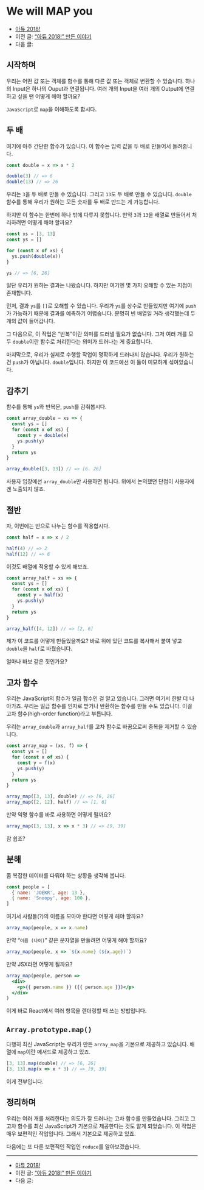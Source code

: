 # We will MAP you

- [아듀 2018!](https://adieu2018.ahastudio.com/)
- 이전 글: [“아듀 2018!” 만든 이야기](http://j.mp/2Rsoj9s)
- 다음 글:

## 시작하며

우리는 어떤 값 또는 객체를 함수를 통해 다른 값 또는 객체로 변환할 수 있습니다.
하나의 Input은 하나의 Ouput과 연결됩니다.
여러 개의 Input을 여러 개의 Output에 연결하고 싶을 땐 어떻게 헤야 할까요?

`JavaScript`로 `map`을 이해하도록 합시다.

## 두 배

여기에 아주 간단한 함수가 있습니다. 이 함수는 입력 값을 두 배로 만들어서 돌려줍니다.

```javascript
const double = x => x * 2

double(3) // => 6
double(13) // => 26
```

우리는 `3`을 두 배로 만들 수 있습니다. 그리고 `13`도 두 배로 만들 수 있습니다.
`double` 함수를 통해 우리가 원하는 모든 숫자를 두 배로 만드는 게 가능합니다.

하지만 이 함수는 한번에 하나 밖에 다루지 못합니다.
만약 `3`과 `13`을 배열로 만들어서 처리하려면 어떻게 해야 할까요?

```javascript
const xs = [3, 13]
const ys = []

for (const x of xs) {
  ys.push(double(x))
}

ys // => [6, 26]
```

일단 우리가 원하는 결과는 나왔습니다.
하지만 여기엔 몇 가지 오해할 수 있는 지점이 존재합니다.

먼저, 결과 `ys`를 `[]`로 오해할 수 있습니다.
우리가 `ys`를 상수로 만들었지만 여기에 `push`가 가능하기 때문에 결과를 예측하기 어렵습니다.
분명히 빈 배열일 거라 생각했는데 두 개의 값이 들어갑니다.

그 다음으로, 이 작업은 “반복”이란 의미를 드러낼 필요가 없습니다.
그저 여러 개를 모두 `double`이란 함수로 처리한다는 의미가 드러나는 게 중요합니다.

마지막으로, 우리가 실제로 수행할 작업이 명확하게 드러나지 않습니다.
우리가 원하는 건 `push`가 아닙니다. `double`입니다.
하지만 이 코드에선 이 둘이 미묘하게 섞여있습니다.

## 감추기

함수를 통해 `ys`와 반복문, `push`를 감춰봅시다.

```javascript
const array_double = xs => {
  const ys = []
  for (const x of xs) {
    const y = double(x)
    ys.push(y)
  }
  return ys
}

array_double([3, 13]) // => [6. 26]
```

사용자 입장에선 `array_double`만 사용하면 됩니다.
위에서 논의했던 단점이 사용자에겐 노출되지 않죠.

## 절반

자, 이번에는 반으로 나누는 함수를 적용합시다.

```javascript
const half = x => x / 2

half(4) // => 2
half(12) // => 6
```

이것도 배열에 적용할 수 있게 해보죠.

```javascript
const array_half = xs => {
  const ys = []
  for (const x of xs) {
    const y = half(x)
    ys.push(y)
  }
  return ys
}

array_half([4, 12]) // => [2, 6]
```

제가 이 코드를 어떻게 만들었을까요?
바로 위에 있던 코드를 복사해서 붙여 넣고 `double`을 `half`로 바꿨습니다.

얼마나 바보 같은 짓인가요?

## 고차 함수

우리는 JavaScript의 함수가 일급 함수인 걸 알고 있습니다.
그러면 여기서 한발 더 나아가죠.
우리는 일급 함수를 인자로 받거나 반환하는 함수를 만들 수도 있습니다.
이걸 고차 함수(high-order function)라고 부릅니다.

우리는 `array_double`과 `array_half`를 고차 함수로 바꿈으로써
중복을 제거할 수 있습니다.

```javascript
const array_map = (xs, f) => {
  const ys = []
  for (const x of xs) {
    const y = f(x)
    ys.push(y)
  }
  return ys
}

array_map([3, 13], double) // => [6, 26]
array_map([2, 12], half) // => [1, 6]
```

만약 익명 함수를 바로 사용하면 어떻게 될까요?

```javascript
array_map([3, 13], x => x * 3) // => [9, 39]
```

참 쉽죠?

## 분해

좀 복잡한 데이터를 다뤄야 하는 상황을 생각해 봅니다.

```javascript
const people = [
  { name: 'JOEKR', age: 13 },
  { name: 'Snoopy', age: 100 },
]
```

여기서 사람들(?)의 이름을 모아야 한다면 어떻게 헤야 할까요?

```javascript
array_map(people, x => x.name)
```

만약 “`이름 (나이)`” 같은 문자열을 만들려면 어떻게 해야 할까요?

```javascript
array_map(people, x => `${x.name} (${x.age})`)
```

만약 JSX라면 어떻게 될까요?

```jsx
array_map(people, person =>
  <div>
    <p>{{ person.name }} ({{ person.age }})</p>
  </div>
)
```

이게 바로 React에서 여러 항목을 렌더링할 때 쓰는 방법입니다.

## `Array.prototype.map()`

다행히 최신 JavaScript는 우리가 만든 `array_map`을 기본으로 제공하고 있습니다.
배열에 `map`이란 메서드로 제공하고 있죠.

```javascript
[3, 13].map(double) // => [6, 26]
[3, 13].map(x => x * 3) // => [9, 39]
```

이게 전부입니다.

## 정리하며

우리는 여러 개를 처리한다는 의도가 잘 드러나는 고차 함수를 만들었습니다.
그리고 그 고차 함수를 최신 JavaScript가 기본으로 제공한다는 것도 알게 되었습니다.
이 작업은 매우 보편적인 작업입니다. 그래서 기본으로 제공하고 있죠.

다음에는 또 다른 보편적인 작업인 `reduce`를 알아보겠습니다.

---

- [아듀 2018!](https://adieu2018.ahastudio.com/)
- 이전 글: [“아듀 2018!” 만든 이야기](http://j.mp/2Rsoj9s)
- 다음 글:
